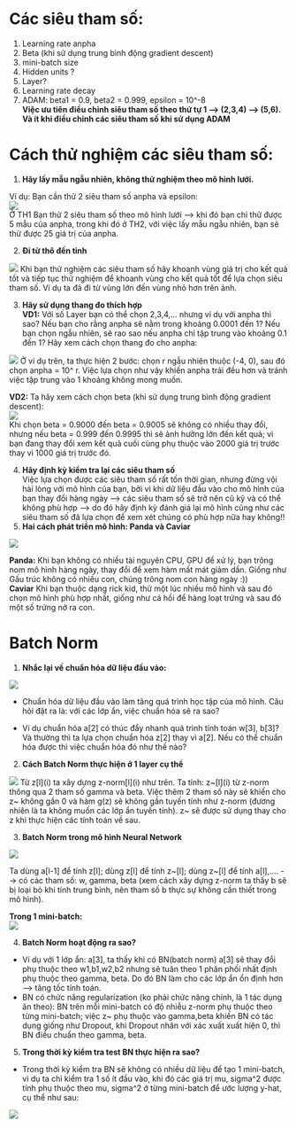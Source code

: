 # Các siêu tham số:
1. Learning rate anpha
2. Beta (khi sử dụng trung bình động gradient descent)
3. mini-batch size
4. Hidden units ?
5. Layer?
6. Learning rate decay
7. ADAM: beta1 = 0.9, beta2 = 0.999, epsilon = 10^-8  
**Việc ưu tiên điều chỉnh siêu tham số theo thứ tự 1 --> (2,3,4) --> (5,6). Và ít khi điều chỉnh các siêu tham số khi sử dụng ADAM**

# Cách thử nghiệm các siêu tham số:  
1. **Hãy lấy mẫu ngẫu nhiên, không thử nghiệm theo mô hình lưới.**   

Ví dụ: Bạn cần thử 2 siêu tham số anpha và epsilon:    
<img src ='https://i.imgur.com/4NlUe4w.jpg'>   
Ở TH1 Bạn thử 2 siêu tham số theo mô hình lưới --> khi đó bạn chỉ thử được 5 mẫu của anpha, trong khi đó ở TH2, với việc lấy mẫu ngẫu nhiên, bạn sẽ thử được 25 giá trị của anpha.   

2. **Đi từ thô đến tinh**   
<img src ='https://i.imgur.com/T0ULWV4.jpg'>   
Khi bạn thử nghiệm các siêu tham số hãy khoanh vùng giá trị cho kết quả tốt và tiếp tục thử nghiệm để khoanh vùng cho kết quả tốt để lựa chọn siêu tham số. Ví dụ ta đã đi từ vùng lớn đến vùng nhỏ hơn trên ảnh.  

3. **Hãy sử dụng thang đo thích hợp**   
**VD1:** Với số Layer bạn có thể chọn 2,3,4,... nhưng ví dụ với anpha thì sao? Nếu bạn cho rằng anpha sẽ nằm trong khoảng 0.0001 đến 1? Nếu bạn chọn ngẫu nhiên, sẽ rao sao nếu anpha chỉ tập trung vào khoảng 0.1 đến 1? Hãy xem cách chọn thang đo cho anpha:  
<img src ='https://i.imgur.com/SMLbGgC.jpg'>  
Ở ví dụ trên, ta thực hiện 2 bước: chọn r ngẫu nhiên thuộc (-4, 0), sau đó chọn anpha = 10^ r. Việc lựa chọn như vậy khiến anpha trải đều hơn và tránh việc tập trung vào 1 khoảng không mong muốn.   

**VD2:** Ta hãy xem cách chọn beta (khi sử dụng trung bình động gradient descent):   
<img src= 'https://i.imgur.com/d9HrOJ4.jpg'>   
Khi chọn beta = 0.9000 đến beta = 0.9005 sẽ không có nhiều thay đổi, nhưng nếu beta = 0.999 đến 0.9995 thì sẽ ảnh hưởng lớn đến kết quả; vì bạn đang thay đổi xem kết quả cuối cùng phụ thuộc vào 2000 giá trị trước thay vì 1000 giá trị trước đó.   

4. **Hãy định kỳ kiểm tra lại các siêu tham số**   
Việc lựa chọn được các siêu tham số rất tốn thời gian, nhưng đừng vội hài lòng với mô hình của bạn, bởi vì khi dữ liệu đầu vào cho mô hình của bạn thay đổi hàng ngày --> các siêu tham số sẽ trở nên cũ kỹ và có thể không phù hợp --> do đó hãy định kỳ đánh giá lại mô hình cũng như các siêu tham số đã lựa chọn để xem xét chúng có phù hợp nữa hay không!!    
5. **Hai cách phát triển mô hình: Panda và Caviar**
<img src = 'https://i.imgur.com/5zcR797.jpg'>   

**Panda:** Khi bạn không có nhiều tài nguyên CPU, GPU để xử lý, bạn trông nom mô hình hàng ngày, thay đổi để xem hàm mất mát giảm dần. Giống như Gấu trúc không có nhiều con, chúng trông nom con hàng ngày :))   
**Caviar** Khi bạn thuộc dạng rick kid, thử một lúc nhiều mô hình và sau đó chọn mô hình phù hợp nhất, giống như cá hồi để hàng loạt trứng và sau đó một số trứng nở ra con.  

# Batch Norm
1. **Nhắc lại về chuẩn hóa dữ liệu đầu vào:**
<img src ='https://i.imgur.com/xXV34ge.jpg'>   

- Chuẩn hóa dữ liệu đầu vào làm tăng quá trình học tập của mô hình. Câu hỏi đặt ra là: với các lớp ẩn, việc chuẩn hóa sẽ ra sao?  

- Ví dụ chuẩn hóa a[2] có thúc đẩy nhanh quá trình tính toán w[3], b[3]? Và thường thì ta lựa chọn chuẩn hóa z[2] thay vì a[2]. Nếu có thể chuẩn hóa được thì việc chuẩn hóa đó như thế nào?
2. **Cách Batch Norm thực hiện ở 1 layer cụ thể**
<img src ='https://i.imgur.com/680lu9y.jpg'>  
Từ z[l](i) ta xây dựng z-norm[l](i) như trên.   
Ta tính: z~[l](i) từ z-norm thông qua 2 tham số gamma và beta. Việc thêm 2 tham số này sẽ khiến cho z~ không gần 0 và hàm g(z) sẽ không gần tuyến tính như z-norm (đương nhiên là ta không muốn các lớp ẩn tuyến tính). z~ sẽ được sử dụng thay cho z khi thực hiện các tính toán về sau.

3. **Batch Norm trong mô hình Neural Network**
<img src ='https://i.imgur.com/Q4vBCXV.jpg'>  

Ta dùng a[l-1] để tính z[l]; dùng z[l] để tính z~[l]; dùng z~[l] để tính a[l],....
--> có các tham số: w, gamma, beta (xem cách xây dựng z-norm ta thấy b sẽ bị loại bỏ khi tính trung bình, nên tham số b thực sự không cần thiết trong mô hình).

**Trong 1 mini-batch:**   
<img src ='https://i.imgur.com/iclhHD9.jpg'>  

4. **Batch Norm hoạt động ra sao?**   
- Ví dụ với 1 lớp ẩn: a[3], ta thấy khi có BN(batch norm) a[3] sẽ thay đổi phụ thuộc theo w1,b1,w2,b2 nhưng sẽ tuân theo 1 phân phối nhất định phụ thuộc theo gamma, beta. Do đó BN làm cho các lớp ẩn ổn định hơn --> tăng tốc tính toán.
- BN có chức năng regularization (ko phải chức năng chính, là 1 tác dụng ăn theo): BN trên mỗi mini-batch có độ nhiễu z-norm phụ thuộc theo từng mini-batch; việc z~ phụ thuộc vào gamma,beta khiến BN có tác dụng giống như Dropout, khi Dropout nhân với xác xuất xuất hiện 0, thì BN điều chuẩn theo gamma, beta.  
5. **Trong thời kỳ kiểm tra test BN thực hiện ra sao?**
- Trong thời kỳ kiểm tra BN sẽ không có nhiều dữ liệu để tạo 1 mini-batch, vi dụ ta chỉ kiểm tra 1 số ít đầu vào, khi đó các giá trị mu, sigma^2 được tính phụ thuộc theo mu, sigma^2 ở từng mini-batch để ước lượng y-hat, cụ thể như sau: 
<img src ='https://i.imgur.com/OrEPcVn.jpg'>




